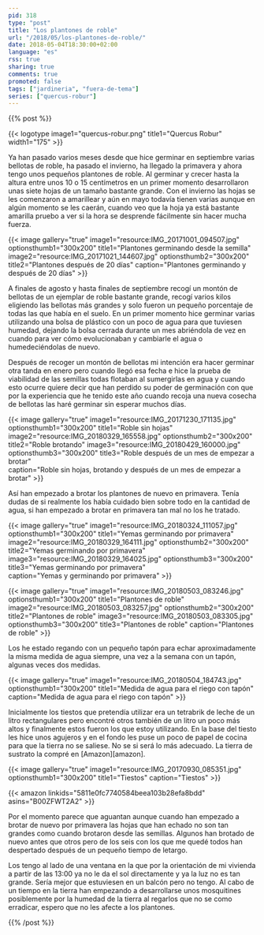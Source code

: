 ```yaml
---
pid: 318
type: "post"
title: "Los plantones de roble"
url: "/2018/05/los-plantones-de-roble/"
date: 2018-05-04T18:30:00+02:00
language: "es"
rss: true
sharing: true
comments: true
promoted: false
tags: ["jardineria", "fuera-de-tema"]
series: ["quercus-robur"]
---
```


{{% post %}}

{{< logotype image1="quercus-robur.png" title1="Quercus Robur" width1="175" >}}

Ya han pasado varios meses desde que hice germinar en septiembre varias bellotas de roble, ha pasado el invierno, ha llegado la primavera y ahora tengo unos pequeños plantones de roble. Al germinar y crecer hasta la altura entre unos 10 o 15 centímetros en un primer momento desarrollaron unas siete hojas de un tamaño bastante grande. Con el invierno las hojas se les comenzaron a amarillear y aún en mayo todavía tienen varias aunque en algún momento se les caerán, cuando veo que la hoja ya está bastante amarilla pruebo a ver si la hora se desprende fácilmente sin hacer mucha fuerza.

{{< image
    gallery="true"
    image1="resource:IMG_20171001_094507.jpg" optionsthumb1="300x200" title1="Plantones germinando desde la semilla"
    image2="resource:IMG_20171021_144607.jpg" optionsthumb2="300x200" title2="Plantones después de 20 días"
    caption="Plantones germinando y después de 20 días" >}}

A finales de agosto y hasta finales de septiembre recogí un montón de bellotas de un ejemplar de roble bastante grande, recogí varios kilos eligiendo las bellotas más grandes y solo fueron un pequeño porcentaje de todas las que había en el suelo. En un primer momento hice germinar varias utilizando una bolsa de plástico con un poco de agua para que tuviesen humedad, dejando la bolsa cerrada durante un mes abriéndola de vez en cuando para ver cómo evolucionaban y cambiarle el agua o humedeciéndolas de nuevo.

Después de recoger un montón de bellotas mi intención era hacer germinar otra tanda en enero pero cuando llegó esa fecha e hice la prueba de viabilidad de las semillas todas flotaban al sumergirlas en agua y cuando esto ocurre quiere decir que han perdido su poder de germinación con que por la experiencia que he tenido este año cuando recoja una nueva cosecha de bellotas las haré germinar sin esperar muchos días.

{{< image
    gallery="true"
    image1="resource:IMG_20171230_171135.jpg" optionsthumb1="300x200" title1="Roble sin hojas"
    image2="resource:IMG_20180329_165558.jpg" optionsthumb2="300x200" title2="Roble brotando"
    image3="resource:IMG_20180429_160000.jpg" optionsthumb3="300x200" title3="Roble después de un mes de empezar a brotar"        
    caption="Roble sin hojas, brotando y después de un mes de empezar a brotar" >}}

Así han empezado a brotar los plantones de nuevo en primavera. Tenía dudas de si realmente los había cuidado bien sobre todo en la cantidad de agua, si han empezado a brotar en primavera tan mal no los he tratado.

{{< image
    gallery="true"
    image1="resource:IMG_20180324_111057.jpg" optionsthumb1="300x200" title1="Yemas germinando por primavera"
    image2="resource:IMG_20180329_164111.jpg" optionsthumb2="300x200" title2="Yemas germinando por primavera"
    image3="resource:IMG_20180329_164025.jpg" optionsthumb3="300x200" title3="Yemas germinando por primavera"        
    caption="Yemas y germinando por primavera" >}}

{{< image
    gallery="true"
    image1="resource:IMG_20180503_083246.jpg" optionsthumb1="300x200" title1="Plantones de roble"
    image2="resource:IMG_20180503_083257.jpg" optionsthumb2="300x200" title2="Plantones de roble"
    image3="resource:IMG_20180503_083305.jpg" optionsthumb3="300x200" title3="Plantones de roble"
    caption="Plantones de roble" >}}

Los he estado regando con un pequeño tapón para echar aproximadamente la misma medida de agua siempre, una vez a la semana con un tapón, algunas veces dos medidas.

{{< image
    gallery="true"
    image1="resource:IMG_20180504_184743.jpg" optionsthumb1="300x200" title1="Medida de agua para el riego con tapón"
    caption="Medida de agua para el riego con tapón" >}}

Inicialmente los tiestos que pretendía utilizar era un tetrabrik de leche de un litro rectangulares pero encontré otros también de un litro un poco más altos y finalmente estos fueron los que estoy utilizando. En la base del tiesto les hice unos agujeros y en el fondo les puse un poco de papel de cocina para que la tierra no se saliese. No se si será lo más adecuado. La tierra de sustrato la compré en [Amazon][amazon].

{{< image
    gallery="true"
    image1="resource:IMG_20170930_085351.jpg" optionsthumb1="300x200" title1="Tiestos"
    caption="Tiestos" >}}

{{< amazon
    linkids="5811e0fc7740584beea103b28efa8bdd"
    asins="B00ZFWT2A2" >}}

Por el momento parece que aguantan aunque cuando han empezado a brotar de nuevo por primavera las hojas que han echado no son tan grandes como cuando brotaron desde las semillas. Algunos han brotado de nuevo antes que otros pero de los seis con los que me quedé todos han despertado después de un pequeño tiempo de letargo.

Los tengo al lado de una ventana en la que por la orientación de mi vivienda a partir de las 13:00 ya no le da el sol directamente y ya la luz no es tan grande. Sería mejor que estuviesen en un balcón pero no tengo. Al cabo de un tiempo en la tierra han empezando a desarrollarse unos mosquitines posiblemente por la humedad de la tierra al regarlos que no se como erradicar, espero que no les afecte a los plantones.

{{% /post %}}
